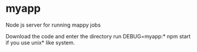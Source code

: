 # myapp
Node js server for running mappy jobs

Download the code and enter the directory run DEBUG=myapp:* npm start if you use unix* like system.

